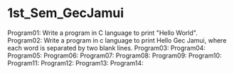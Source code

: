 # 1st_Sem_GecJamui
Program01: Write a program in C language to print "Hello World".
Program02: Write a program in c language to print Hello Gec Jamui, where each word is separated by two blank lines.
Program03: 
Program04: 
Program05: 
Program06: 
Program07: 
Program08: 
Program09: 
Program10: 
Program11: 
Program12: 
Program13: 
Program14: 
